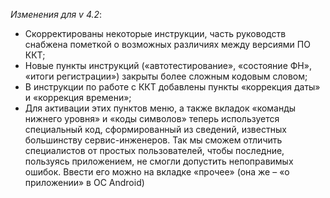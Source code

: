 ﻿_Изменения для v 4.2_:
- Скорректированы некоторые инструкции, часть руководств снабжена пометкой о возможных различиях между версиями ПО ККТ;
- Новые пункты инструкций («автотестирование», «состояние ФН», «итоги регистрации») закрыты более сложным кодовым словом;
- В инструкции по работе с ККТ добавлены пункты «коррекция даты» и «коррекция времени»;
- Для активации этих пунктов меню, а также вкладок «команды нижнего уровня» и «коды символов» теперь используется специальный код,
  сформированный из сведений, известных большинству сервис-инженеров. Так мы сможем отличить специалистов от простых пользователей,
  чтобы последние, пользуясь приложением, не смогли допустить непоправимых ошибок. Ввести его можно на вкладке «прочее»
  (она же – «о приложении» в ОС Android)
